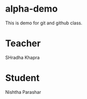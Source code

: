 # alpha-demo
This is demo for git and github class.

# Teacher
SHradha Khapra

# Student
Nishtha Parashar

